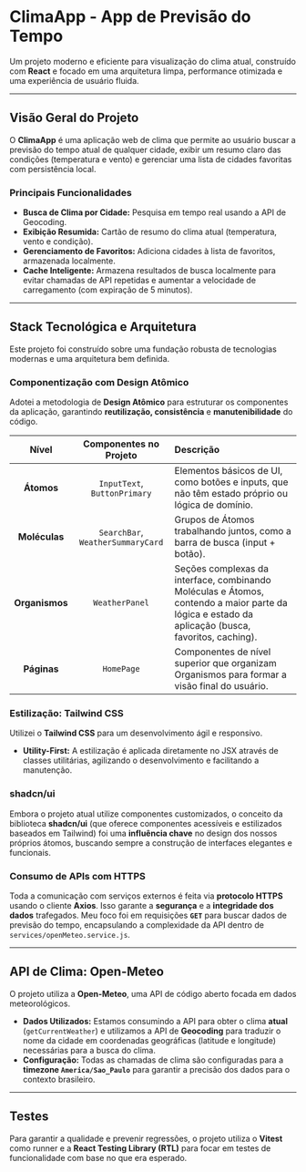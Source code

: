# ClimaApp - App de Previsão do Tempo

Um projeto moderno e eficiente para visualização do clima atual, construído com **React** e focado em uma arquitetura limpa, performance otimizada e uma experiência de usuário fluida.

---

## Visão Geral do Projeto

O **ClimaApp** é uma aplicação web de clima que permite ao usuário buscar a previsão do tempo atual de qualquer cidade, exibir um resumo claro das condições (temperatura e vento) e gerenciar uma lista de cidades favoritas com persistência local.

### Principais Funcionalidades

* **Busca de Clima por Cidade:** Pesquisa em tempo real usando a API de Geocoding.
* **Exibição Resumida:** Cartão de resumo do clima atual (temperatura, vento e condição).
* **Gerenciamento de Favoritos:** Adiciona cidades à lista de favoritos, armazenada localmente.
* **Cache Inteligente:** Armazena resultados de busca localmente para evitar chamadas de API repetidas e aumentar a velocidade de carregamento (com expiração de 5 minutos).

---

## Stack Tecnológica e Arquitetura

Este projeto foi construído sobre uma fundação robusta de tecnologias modernas e uma arquitetura bem definida.

### Componentização com Design Atômico

Adotei a metodologia de **Design Atômico** para estruturar os componentes da aplicação, garantindo **reutilização, consistência** e **manutenibilidade** do código.

| Nível | Componentes no Projeto | Descrição |
| :---: | :---: | :--- |
| **Átomos** | `InputText`, `ButtonPrimary` | Elementos básicos de UI, como botões e inputs, que não têm estado próprio ou lógica de domínio. |
| **Moléculas** | `SearchBar`, `WeatherSummaryCard` | Grupos de Átomos trabalhando juntos, como a barra de busca (input + botão). |
| **Organismos** | `WeatherPanel` | Seções complexas da interface, combinando Moléculas e Átomos, contendo a maior parte da lógica e estado da aplicação (busca, favoritos, caching). |
| **Páginas** | `HomePage` | Componentes de nível superior que organizam Organismos para formar a visão final do usuário. |

### Estilização: Tailwind CSS

Utilizei o **Tailwind CSS** para um desenvolvimento ágil e responsivo.

* **Utility-First:** A estilização é aplicada diretamente no JSX através de classes utilitárias, agilizando o desenvolvimento e facilitando a manutenção.

### shadcn/ui

Embora o projeto atual utilize componentes customizados, o conceito da biblioteca **shadcn/ui** (que oferece componentes acessíveis e estilizados baseados em Tailwind) foi uma **influência chave** no design dos nossos próprios átomos, buscando sempre a construção de interfaces elegantes e funcionais.

### Consumo de APIs com HTTPS

Toda a comunicação com serviços externos é feita via **protocolo HTTPS** usando o cliente **Axios**. Isso garante a **segurança** e a **integridade dos dados** trafegados. Meu foco foi em requisições **`GET`** para buscar dados de previsão do tempo, encapsulando a complexidade da API dentro de `services/openMeteo.service.js`.

---

## API de Clima: Open-Meteo

O projeto utiliza a **Open-Meteo**, uma API de código aberto focada em dados meteorológicos.

* **Dados Utilizados:** Estamos consumindo a API para obter o clima **atual** (`getCurrentWeather`) e utilizamos a API de **Geocoding** para traduzir o nome da cidade em coordenadas geográficas (latitude e longitude) necessárias para a busca do clima.
* **Configuração:** Todas as chamadas de clima são configuradas para a **timezone `America/Sao_Paulo`** para garantir a precisão dos dados para o contexto brasileiro.

---

## Testes

Para garantir a qualidade e prevenir regressões, o projeto utiliza o **Vitest** como runner e a **React Testing Library (RTL)** para focar em testes de funcionalidade com base no que era esperado.
